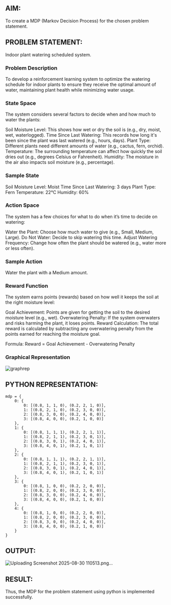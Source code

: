## AIM:

To create a MDP (Markov Decision Process) for the chosen problem statement.

## PROBLEM STATEMENT:

Indoor plant watering scheduled system.

### Problem Description

To develop a reinforcement learning system to optimize the watering schedule for indoor plants to ensure they receive the optimal amount of water, maintaining plant health while minimizing water usage.

### State Space

The system considers several factors to decide when and how much to water the plants:

Soil Moisture Level: This shows how wet or dry the soil is (e.g., dry, moist, wet, waterlogged).
Time Since Last Watering: This records how long it's been since the plant was last watered (e.g., hours, days).
Plant Type: Different plants need different amounts of water (e.g., cactus, fern, orchid).
Temperature: The surrounding temperature can affect how quickly the soil dries out (e.g., degrees Celsius or Fahrenheit).
Humidity: The moisture in the air also impacts soil moisture (e.g., percentage).

### Sample State

Soil Moisture Level: Moist
Time Since Last Watering: 3 days
Plant Type: Fern
Temperature: 22°C
Humidity: 60%

### Action Space

The system has a few choices for what to do when it’s time to decide on watering:

Water the Plant: Choose how much water to give (e.g., Small, Medium, Large).
Do Not Water: Decide to skip watering this time.
Adjust Watering Frequency: Change how often the plant should be watered (e.g., water more or less often).

### Sample Action

Water the plant with a Medium amount.

### Reward Function

The system earns points (rewards) based on how well it keeps the soil at the right moisture level:

Goal Achievement: Points are given for getting the soil to the desired moisture level (e.g., wet).
Overwatering Penalty: If the system overwaters and risks harming the plant, it loses points.
Reward Calculation:
The total reward is calculated by subtracting any overwatering penalty from the points earned for reaching the moisture goal.

Formula:
Reward = Goal Achievement - Overwatering Penalty

### Graphical Representation
![graphrep](https://github.com/user-attachments/assets/79125708-8849-4187-9533-12b8e3ccb905)



## PYTHON REPRESENTATION:

```
mdp = {
    0: {
        0: [(0.8, 1, 1, 0), (0.2, 2, 1, 0)],  
        1: [(0.8, 2, 1, 0), (0.2, 3, 0, 0)],  
        2: [(0.8, 3, 0, 0), (0.2, 4, 0, 0)],  
        3: [(0.8, 4, 0, 0), (0.2, 1, 0, 0)]   
    },
    1: {
        0: [(0.8, 1, 1, 1), (0.2, 2, 1, 1)],  
        1: [(0.8, 2, 1, 1), (0.2, 3, 0, 1)],  
        2: [(0.8, 3, 0, 1), (0.2, 4, 0, 1)],  
        3: [(0.8, 4, 0, 1), (0.2, 1, 0, 1)]   
    },
    2: {
        0: [(0.8, 1, 1, 1), (0.2, 2, 1, 1)],  
        1: [(0.8, 2, 1, 1), (0.2, 3, 0, 1)],  
        2: [(0.8, 3, 0, 1), (0.2, 4, 0, 1)],  
        3: [(0.8, 4, 0, 1), (0.2, 1, 0, 1)]   
    },
    3: {
        0: [(0.8, 1, 0, 0), (0.2, 2, 0, 0)],  
        1: [(0.8, 2, 0, 0), (0.2, 3, 0, 0)],  
        2: [(0.8, 3, 0, 0), (0.2, 4, 0, 0)],  
        3: [(0.8, 4, 0, 0), (0.2, 1, 0, 0)]   
    },
    4: {
        0: [(0.8, 1, 0, 0), (0.2, 2, 0, 0)],  
        1: [(0.8, 2, 0, 0), (0.2, 3, 0, 0)],  
        2: [(0.8, 3, 0, 0), (0.2, 4, 0, 0)],  
        3: [(0.8, 4, 0, 0), (0.2, 1, 0, 0)]   
    }
}

```

## OUTPUT:

![Uploading Screenshot 2025-08-30 110513.png…]()




## RESULT:

Thus, the MDP for the problem statement using python is implemented successfully.


